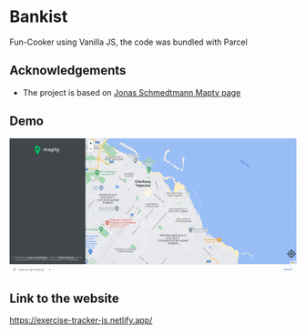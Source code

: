 # Bankist

Fun-Cooker using Vanilla JS, the code was bundled with Parcel

## Acknowledgements

- The project is based on [Jonas Schmedtmann Mapty page](https://github.com/jonasschmedtmann)

## Demo

![](https://github.com/vitalypolishchuk/Exercise-tracker/blob/master/other/demo.gif)

## Link to the website

https://exercise-tracker-js.netlify.app/
